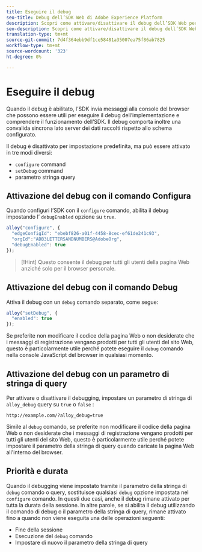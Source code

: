 ```yaml
---
title: Eseguire il debug
seo-title: Debug dell’SDK Web di Adobe Experience Platform
description: Scopri come attivare/disattivare il debug dell’SDK Web per la piattaforma Experience
seo-description: Scopri come attivare/disattivare il debug dell’SDK Web per la piattaforma Experience
translation-type: tm+mt
source-git-commit: 7d4f364ebb9df1ce58481a35007ea75f86ab7825
workflow-type: tm+mt
source-wordcount: '323'
ht-degree: 0%

---
```



# Eseguire il debug

Quando il debug è abilitato, l’SDK invia messaggi alla console del browser che possono essere utili per eseguire il debug dell’implementazione e comprendere il funzionamento dell’SDK. Il debug comporta inoltre una convalida sincrona lato server dei dati raccolti rispetto allo schema configurato.

Il debug è disattivato per impostazione predefinita, ma può essere attivato in tre modi diversi:

* `configure` command
* `setDebug` command
* parametro stringa query

## Attivazione del debug con il comando Configura

Quando configuri l’SDK con il `configure` comando, abilita il debug impostando l’ `debugEnabled` opzione su `true`.

```javascript
alloy("configure", {
  "edgeConfigId": "ebebf826-a01f-4458-8cec-ef61de241c93",
  "orgId":"ADB3LETTERSANDNUMBERS@AdobeOrg",
  "debugEnabled": true
});
```

>[!Hint]
>Questo consente il debug per tutti gli utenti della pagina Web anziché solo per il browser personale.

## Attivazione del debug con il comando Debug

Attiva il debug con un `debug` comando separato, come segue:

```javascript
alloy("setDebug", {
  "enabled": true
});
```

Se preferite non modificare il codice della pagina Web o non desiderate che i messaggi di registrazione vengano prodotti per tutti gli utenti del sito Web, questo è particolarmente utile perché potete eseguire il `debug` comando nella console JavaScript del browser in qualsiasi momento.

## Attivazione del debug con un parametro di stringa di query

Per attivare o disattivare il debugging, impostare un parametro di stringa di `alloy_debug` query su `true` o `false` :

```HTTP
http://example.com/?alloy_debug=true
```

Simile al `debug` comando, se preferite non modificare il codice della pagina Web o non desiderate che i messaggi di registrazione vengano prodotti per tutti gli utenti del sito Web, questo è particolarmente utile perché potete impostare il parametro della stringa di query quando caricate la pagina Web all&#39;interno del browser.

## Priorità e durata

Quando il debugging viene impostato tramite il parametro della stringa di `debug` comando o query, sostituisce qualsiasi `debug` opzione impostata nel `configure` comando. In questi due casi, anche il debug rimane attivato per tutta la durata della sessione. In altre parole, se si abilita il debug utilizzando il comando di debug o il parametro della stringa di query, rimane attivato fino a quando non viene eseguita una delle operazioni seguenti:

* Fine della sessione
* Esecuzione del `debug` comando
* Impostare di nuovo il parametro della stringa di query
